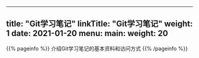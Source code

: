 
---
title: "Git学习笔记"
linkTitle: "Git学习笔记"
weight: 1
date: 2021-01-20
menu:
  main:
    weight: 20
---

{{% pageinfo %}}
介绍Git学习笔记的基本资料和访问方式
{{% /pageinfo %}}




